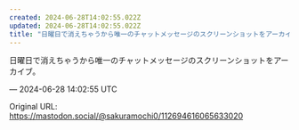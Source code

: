 ```yaml
---
created: 2024-06-28T14:02:55.022Z
updated: 2024-06-28T14:02:55.022Z
title: "日曜日で消えちゃうから唯一のチャットメッセージのスクリーンショットをアーカイブ。[...]"
---
```


<p>日曜日で消えちゃうから唯一のチャットメッセージのスクリーンショットをアーカイブ。</p>

&mdash; 2024-06-28 14:02:55 UTC

Original URL: https://mastodon.social/@sakuramochi0/112694616065633020
